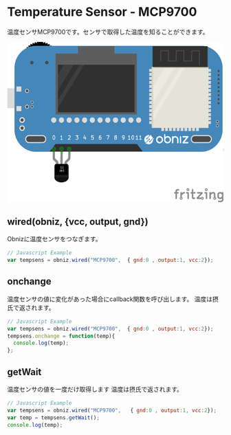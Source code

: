 # Temperature Sensor - MCP9700
温度センサMCP9700です。センサで取得した温度を知ることができます。





![photo of AnalogTempratureSensor](./wired.png)



## wired(obniz, {vcc, output, gnd})
Obnizに温度センサをつなぎます。
```javascript
// Javascript Example
var tempsens = obniz.wired("MCP9700",  { gnd:0 , output:1, vcc:2});
```

## onchange
温度センサの値に変化があった場合にcallback関数を呼び出します。
温度は摂氏で返されます。
```javascript
// Javascript Example
var tempsens = obniz.wired("MCP9700",  { gnd:0 , output:1, vcc:2});
tempsens.onchange = function(temp){
  console.log(temp);
};
```


## getWait

温度センサの値を一度だけ取得します
温度は摂氏で返されます。

```javascript
// Javascript Example
var tempsens = obniz.wired("MCP9700",   { gnd:0 , output:1, vcc:2});
var temp = tempsens.getWait();
console.log(temp);
```
 